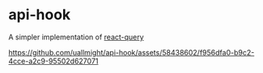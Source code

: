 # api-hook

A simpler implementation of [react-query](https://www.npmjs.com/package/react-query)

https://github.com/uallmight/api-hook/assets/58438602/f956dfa0-b9c2-4cce-a2c9-95502d627071

